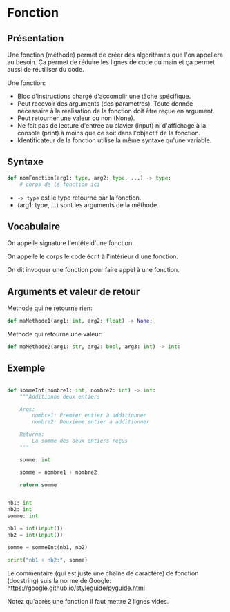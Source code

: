 # Fonction

## Présentation

Une fonction (méthode) permet de créer des algorithmes que l'on appellera au besoin. Ça permet de réduire les lignes de code du main et ça permet aussi de réutiliser du code.

Une fonction:

 * Bloc d'instructions chargé d'accomplir une tâche spécifique.
 * Peut recevoir des arguments (des paramètres). Toute donnée nécessaire à la réalisation de la fonction doit être reçue en argument.
 * Peut retourner une valeur ou non (None).
 * Ne fait pas de lecture d'entrée au clavier (input) ni d'affichage à la console (print) à moins que ce soit dans l'objectif de la fonction.
 * Identificateur de la fonction utilise la même syntaxe qu'une variable.

## Syntaxe

```py
def nomFonction(arg1: type, arg2: type, ...) -> type:
    # corps de la fonction ici
```

 * `-> type` est le type retourné par la fonction.
 * (arg1: type, ...) sont les arguments de la méthode.

## Vocabulaire

On appelle signature l'entête d'une fonction.

On appelle le corps le code écrit à l'intérieur d'une fonction.

On dit invoquer une fonction pour faire appel à une fonction.

## Arguments et valeur de retour

Méthode qui ne retourne rien:

```py
def maMethode1(arg1: int, arg2: float) -> None:
```

Méthode qui retourne une valeur:

```py
def maMethode2(arg1: str, arg2: bool, arg3: int) -> int:
```

## Exemple

```py

def sommeInt(nombre1: int, nombre2: int) -> int:
    """Additionne deux entiers

    Args:
        nombre1: Premier entier à additionner
        nombre2: Deuxième entier à additionner

    Returns:
        La somme des deux entiers reçus
    """

    somme: int

    somme = nombre1 + nombre2

    return somme


nb1: int
nb2: int
somme: int

nb1 = int(input())
nb2 = int(input())

somme = sommeInt(nb1, nb2)

print("nb1 + nb2:", somme)
```

Le commentaire (qui est juste une chaîne de caractère) de fonction (docstring) suis la norme de Google: https://google.github.io/styleguide/pyguide.html

Notez qu'après une fonction il faut mettre 2 lignes vides.